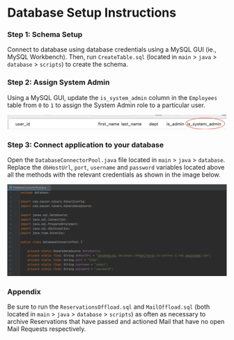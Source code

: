 # Database Setup Instructions

### Step 1: Schema Setup

Connect to database using database credentials using a MySQL GUI (ie., MySQL Workbench). Then, run `CreateTable.sql` (located in `main` > `java` > `database` > `scripts`) to create the schema.

### Step 2: Assign System Admin

Using a MySQL GUI, update the `is_system_admin` column in the `Employees` table from `0` to `1` to assign the System Admin role to a particular user.

![Is_System_Admin_Example](../images/is_system_admin_column.PNG)

### Step 3: Connect application to your database

Open the `DatabaseConnectorPool.java` file located in `main` > `java` > `database`. Replace the `dbHostUrl`, `port`, `username` and `password` variables located above all the methods with the relevant credentials as shown in the image below.

![Database Credential Example](../images/database_credentials.PNG)

### Appendix

Be sure to run the `ReservationsOffload.sql` and `MailOffload.sql` (both located in `main` > `java` > `database` > `scripts`) as often as necessary to archive Reservations that have passed and actioned Mail that have no open Mail Requests respectively.  

